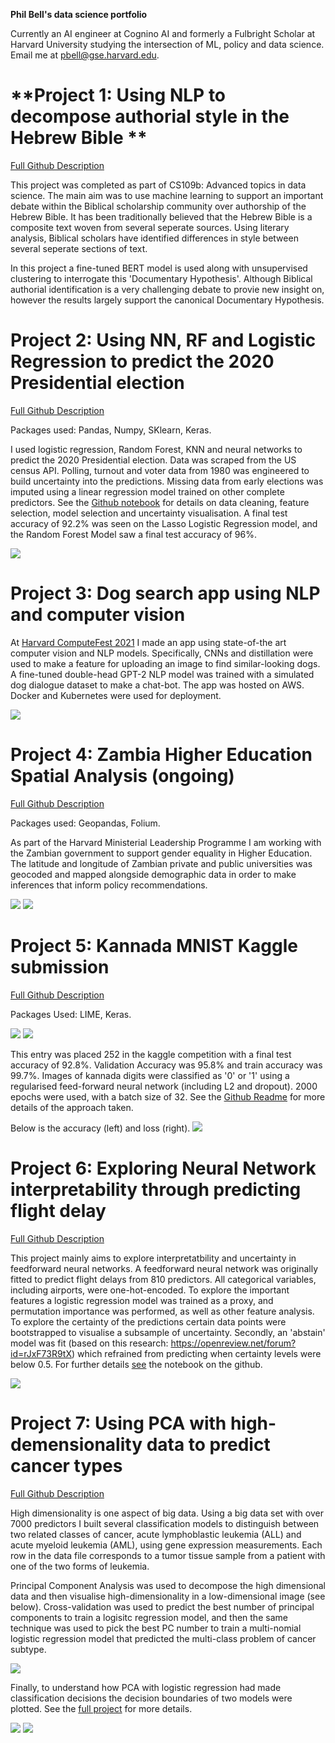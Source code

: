 **Phil Bell's data science portfolio**

Currently an AI engineer at Cognino AI and formerly a Fulbright Scholar at Harvard University studying the intersection of ML, policy and data science. Email me at pbell@gse.harvard.edu.

# **Project 1: Using NLP to decompose authorial style in the Hebrew Bible **
[Full Github Description](https://github.com/pfvbell/president/blob/main/README.md)

This project was completed as part of CS109b: Advanced topics in data science. The main aim was to use machine learning to support an important debate within the Biblical scholarship community over authorship of the Hebrew Bible. It has been traditionally believed that the Hebrew Bible is a composite text woven from several seperate sources. Using literary analysis, Biblical scholars have identified differences in style between several seperate sections of text. 

In this project a fine-tuned BERT model is used along with unsupervised clustering to interrogate this 'Documentary Hypothesis'. Although Biblical authorial identification is a very challenging debate to provie new insight on, however the results largely support the canonical Documentary Hypothesis.


# **Project 2: Using NN, RF and Logistic Regression to predict the 2020 Presidential election**
[Full Github Description](https://github.com/pfvbell/president/blob/main/README.md)

Packages used: Pandas, Numpy, SKlearn, Keras.

I used logistic regression, Random Forest, KNN and neural networks to predict the 2020 Presidential election. Data was scraped from the US census API. Polling, turnout and voter data from 1980 was engineered to build uncertainty into the predictions. Missing data from early elections was imputed using a linear regression model trained on other complete predictors. See the [Github notebook](https://github.com/pfvbell/president/blob/main/README.md) for details on data cleaning, feature selection, model selection and uncertainty visualisation. A final test accuracy of 92.2% was seen on the Lasso Logistic Regression model, and the Random Forest Model saw a final test accuracy of 96%.

![](/images/lasso_preds_map_2.png)

# **Project 3: Dog search app using NLP and computer vision**
At [Harvard ComputeFest 2021](https://www.computefest.seas.harvard.edu/) I made an app using state-of-the art computer vision and NLP models. Specifically, CNNs and distillation were used to make a feature for uploading an image to find similar-looking dogs. A fine-tuned double-head GPT-2 NLP model was trained with a simulated dog dialogue dataset to make a chat-bot. The app was hosted on AWS. Docker and Kubernetes were used for deployment.

![](/images/woofwoof.png)

# **Project 4: Zambia Higher Education Spatial Analysis (ongoing)**
[Full Github Description](https://github.com/pfvbell/zambia_hmlp/blob/main/README.md)

Packages used: Geopandas, Folium.

As part of the Harvard Ministerial Leadership Programme I am working with the Zambian government to support gender equality in Higher Education. The latitude and longitude of Zambian private and public universities was geocoded and mapped alongside demographic data in order to make inferences that inform policy recommendations.

![](/images/Pop_density_small.png)
![](/images/working_pop_small.png)

# **Project 5: Kannada MNIST Kaggle submission**
[Full Github Description](https://github.com/pfvbell/kannada_neuralnetwork_kaggle/blob/main/README.md)

Packages Used: LIME, Keras.

![](/images/one.png) ![](/images/zero.png)

This entry was placed 252 in the kaggle competition with a final test accuracy of 92.8%. Validation Accuracy was 95.8% and train accuracy was 99.7%.
Images of kannada digits were classified as '0' or '1' using a regularised feed-forward neural network (including L2 and dropout). 2000 epochs were used, with a batch size of 32. See the [Github Readme](https://github.com/pfvbell/kannada_neuralnetwork_kaggle) for more details of the approach taken.

Below is the accuracy (left) and loss (right).
![](/images/accuracy_and_loss.png)


# **Project 6: Exploring Neural Network interpretability through predicting flight delay**
[Full Github Description](https://github.com/pfvbell/Flights_ANN/blob/main/README.md)

This project mainly aims to explore interpretatbility and uncertainty in feedforward neural networks. A feedforward neural network was originally fitted to predict flight delays from 810 predictors. All categorical variables, including airports, were one-hot-encoded. To explore the important features a logistic regression model was trained as a proxy, and permutation importance was performed, as well as other feature analysis. To explore the certainty of the predictions certain data points were bootstrapped to visualise a subsample of uncertainty. Secondly, an 'abstain' model was fit (based on this research: https://openreview.net/forum?id=rJxF73R9tX) which refrained from predicting when certainty levels were below 0.5. For further details [see](https://github.com/pfvbell/Flights_ANN/blob/main/README.md)  the notebook on the github.

![](/images/train_val_loss.png)


# **Project 7: Using PCA with high-demensionality data to predict cancer types**
[Full Github Description](https://github.com/pfvbell/pca/blob/main/README.md)

High dimensionality is one aspect of big data. Using a big data set with over 7000 predictors I built several classification models to distinguish between two related classes of cancer, acute lymphoblastic leukemia (ALL) and acute myeloid leukemia (AML), using gene expression measurements. Each row in the data file corresponds to a tumor tissue sample from a patient with one of the two forms of leukemia. 

Principal Component Analysis was used to decompose the high dimensional data and then visualise high-dimensionality in a low-dimensional image (see below). Cross-validation was used to predict the best number of principal components to train a logisitc regression model, and then the same technique was used to pick the best PC number to train a multi-nomial logistic regression model that predicted the multi-class problem of cancer subtype.

![](/images/Visualising_PCA.png)


Finally, to understand how PCA with logistic regression had made classification decisions the decision boundaries of two models were plotted. See the [full project](https://github.com/pfvbell/pca/blob/main/README.md) for more details. 

![](/images/decision_boundary.png)
![](/images/pca_ridge_quadratic.png)
